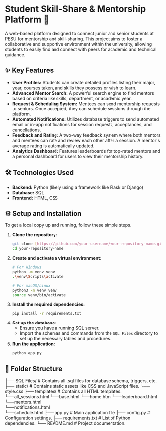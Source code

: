 # Student Skill-Share & Mentorship Platform 🤝

A web-based platform designed to connect junior and senior students at PESU for mentorship and skill-sharing. This project aims to foster a collaborative and supportive environment within the university, allowing students to easily find and connect with peers for academic and technical guidance.

## ✨ Key Features

-   **User Profiles:** Students can create detailed profiles listing their major, year, courses taken, and skills they possess or wish to learn.
-   **Advanced Mentor Search:** A powerful search engine to find mentors based on criteria like skills, department, or academic year.
-   **Request & Scheduling System:** Mentees can send mentorship requests to seniors. Once accepted, they can schedule sessions through the platform.
-   **Automated Notifications:** Utilizes database triggers to send automated email or in-app notifications for session requests, acceptances, and cancellations.
-   **Feedback and Rating:** A two-way feedback system where both mentors and mentees can rate and review each other after a session. A mentor's average rating is automatically updated.
-   **Analytics Dashboard:** Features leaderboards for top-rated mentors and a personal dashboard for users to view their mentorship history.

## 🛠️ Technologies Used

-   **Backend:** Python (likely using a framework like Flask or Django)
-   **Database:** SQL
-   **Frontend:** HTML, CSS

## ⚙️ Setup and Installation

To get a local copy up and running, follow these simple steps.

1.  **Clone the repository:**
    ```sh
    git clone [https://github.com/your-username/your-repository-name.git](https://github.com/your-username/your-repository-name.git)
    cd your-repository-name
    ```
2.  **Create and activate a virtual environment:**
    ```sh
    # For Windows
    python -m venv venv
    .\venv\Scripts\activate

    # For macOS/Linux
    python3 -m venv venv
    source venv/bin/activate
    ```
3.  **Install the required dependencies:**
    ```sh
    pip install -r requirements.txt
    ```
4.  **Set up the database:**
    -   Ensure you have a running SQL server.
    -   Import the schemas and commands from the `SQL Files` directory to set up the necessary tables and procedures.
5.  **Run the application:**
    ```sh
    python app.py
    ```

## 📂 Folder Structure
├── SQL Files/        # Contains all .sql files for database schema, triggers, etc.
├── static/           # Contains static assets like CSS and JavaScript files.
    └── style.css
├── templates/        # Contains all HTML templates. 
    └──all_sessions.html
    └──base.html
    └──home.html 
    └──leaderboard.html    
    └──mentors.html  
    └──notifications.html    
    └──schedule.html
├── app.py            # Main application file 
├── config.py         # Configuration settings.
├── requirements.txt  # List of Python dependencies.
└── README.md         # Project documentation.